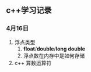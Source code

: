 ## c++学习记录

### 4月16日

1. 浮点类型
   1. **float**/**double**/**long double**
   2. 浮点数在内存中是如何存储
2. c++ 算数运算符